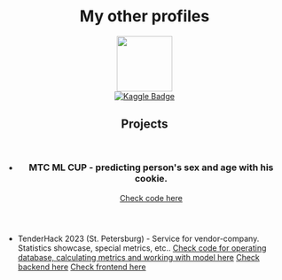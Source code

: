 <div id="header" align="center">
  <h1>My other profiles</h1>
</div>


<div id="header" align="center">
  <img src="https://media.giphy.com/media/v1.Y2lkPTc5MGI3NjExOTZiZDkwODk2YjA1ZDU1NWI0ZmY5ZmJhY2YyZTEzMDNmNjgxN2U5MyZjdD1n/u2pmTWUi0MXjyrMaVj/giphy.gif" width=100 />
</div>

<div id="badge" align="center">
  <a href="https://www.kaggle.com/maksimkotenkov">
    <img src="https://img.shields.io/badge/Kaggle-blue?style=for-the-badge&logo=kaggle&logoColor=white" alt="Kaggle Badge"/>
  </a>
</div>

<article>
  <header>
    <h1>Projects</h1>
  </header>
  <ul>
    <li>
      <header>
        <h3>МТС ML CUP - predicting person's sex and age with his cookie.</h3>
        <a href="https://github.com/MurenMurenus/CookieDeanonymization">Check code here</a>
      </header>
    </li>
  </ul>
  <ul>
    <li>
      TenderHack 2023 (St. Petersburg) - Service for vendor-company. Statistics showcase, special metrics, etc..
      <a href="https://github.com/MurenMurenus/TenderHackML-DS_API">Check code for operating database, calculating metrics and working with model here</a>
      <a href="https://github.com/MurenMurenus/TenderHackBack">Check backend here</a>
      <a href="https://github.com/MurenMurenus/TenderHackFront">Check frontend here</a>
    </li>
  </ul>
</article>
